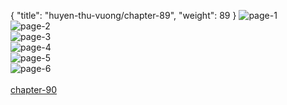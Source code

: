 { "title": "huyen-thu-vuong/chapter-89", "weight": 89 }
<img src="huyen-thu-vuong_0089_01-4848a8683f28d753bffab2ea5fd417ff.webp" alt="page-1" origin="https://3.bp.blogspot.com/-L6-ur8wrvos/V1AEoYqoBcI/AAAAAAAHUno/iE-3wE6s5LI/s0/Huyen-Thu-Vuong-Chapter-89-P-2.jpg"><br/>
<img src="huyen-thu-vuong_0089_02-b0461f8d36f228a533ac3358fcee3dd2.webp" alt="page-2" origin="https://3.bp.blogspot.com/-KD-DNLQ2ydQ/V1AEpsQe7OI/AAAAAAAHUnw/SU9BLAs--Ps/s0/Huyen-Thu-Vuong-Chapter-89-P-3.jpg"><br/>
<img src="huyen-thu-vuong_0089_03-ef0f854554fa3144aac88e13a3dafdaa.webp" alt="page-3" origin="https://3.bp.blogspot.com/-J54nUH4h0Qs/V1AEq2AvzBI/AAAAAAAHUn4/GUgN3D-E6QI/s0/Huyen-Thu-Vuong-Chapter-89-P-4.jpg"><br/>
<img src="huyen-thu-vuong_0089_04-f5c1ed5479dd10c2b2c3ee4f254aad04.webp" alt="page-4" origin="https://3.bp.blogspot.com/-UcN2ahbrVho/V1AEsThOUuI/AAAAAAAHUoA/E3R7fTh1PKk/s0/Huyen-Thu-Vuong-Chapter-89-P-5.jpg"><br/>
<img src="huyen-thu-vuong_0089_05-7e99a19528771ca6fbf5b6f44a57c46b.webp" alt="page-5" origin="https://3.bp.blogspot.com/-8SPth8UuNv0/V1AEto1SGWI/AAAAAAAHUoI/6V4wY2XCAr0/s0/Huyen-Thu-Vuong-Chapter-89-P-6.jpg"><br/>
<img src="huyen-thu-vuong_0089_06-800x1063-038b7cb1694309edb84528a6386418ea.webp" alt="page-6" origin="https://3.bp.blogspot.com/-CVPHyGeMJ4c/V1AEu0OyeBI/AAAAAAAHUoQ/9QL1tngoCAg/s0/Huyen-Thu-Vuong-Chapter-89-P-7.jpg"><br/>
<br/><a class="nextchap" href="/huyen-thu-vuong/chapter-90">chapter-90</a>
